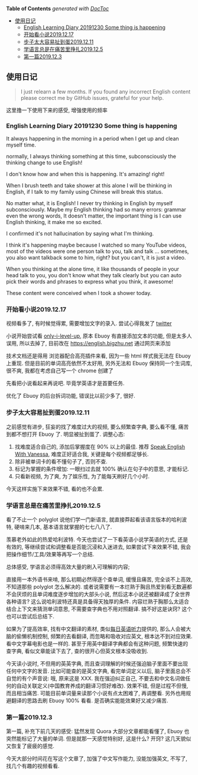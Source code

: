 <!-- START doctoc generated TOC please keep comment here to allow auto update -->
<!-- DON'T EDIT THIS SECTION, INSTEAD RE-RUN doctoc TO UPDATE -->
**Table of Contents**  *generated with [DocToc](https://github.com/thlorenz/doctoc)*

- [使用日记](#%E4%BD%BF%E7%94%A8%E6%97%A5%E8%AE%B0)
  - [English Learning Diary 20191230 Some thing is happening](#english-learning-diary-20191230-some-thing-is-happening)
  - [开始看小说2019.12.17](#%E5%BC%80%E5%A7%8B%E7%9C%8B%E5%B0%8F%E8%AF%B420191217)
  - [步子太大容易扯到蛋2019.12.11](#%E6%AD%A5%E5%AD%90%E5%A4%AA%E5%A4%A7%E5%AE%B9%E6%98%93%E6%89%AF%E5%88%B0%E8%9B%8B20191211)
  - [学语言总是在痛苦里挣扎2019.12.5](#%E5%AD%A6%E8%AF%AD%E8%A8%80%E6%80%BB%E6%98%AF%E5%9C%A8%E7%97%9B%E8%8B%A6%E9%87%8C%E6%8C%A3%E6%89%8E2019125)
  - [第一篇2019.12.3](#%E7%AC%AC%E4%B8%80%E7%AF%872019123)

<!-- END doctoc generated TOC please keep comment here to allow auto update -->

## 使用日记

>I just relearn a few months. If you found any incorrect English content please correct me by GitHub issues, grateful for your help.

这里撸一下使用下来的感受, 增强使用的频率

### English Learning Diary 20191230 Some thing is happening 

It always happening in the morning in a period when I get up and clean myself time. 

normally, I always thinking something at this time, subconsciously the thinking change to use English!

I don't know how and when this is happening. It's amazing! right!

When I brush teeth and take shower at this alone I will be thinking in English, if I talk to my family using Chinese will break this status. 

No matter what, it is English! I never try thinking in English by myself subconsciously. Maybe my English thinking had so many errors: grammar even the wrong words, It doesn't matter, the important thing is I can use English thinking, it make me so excited. 

I confirmed it's not hallucination by saying what I'm thinking. 

I think it's happening maybe because I watched so many YouTube videos, most of the videos were one person talk to you, talk and talk ... sometimes, you also want talkback some to him, right? but you can't, it is just a video. 

When you thinking at the alone time, it like thousands of people in your head talk to you, you don't know what they talk clearly but you can auto pick their words and phrases to express what you think, it awesome!

These content were conceived when I took a shower today.

### 开始看小说2019.12.17

视频看多了, 有时候觉得累, 需要增加文字的录入. 尝试心得我发了 [twitter](https://twitter.com/bigzhu/status/1205706529359286273)

小说开始尝试看 [only-i-level-up](https://wuxiaworld.site/novel/only-i-level-up/chapter-1), 原本 Ebuoy 有直接添加文本的功能, 但是太多人误用, 所以去掉了, 目前改在 https://english.bigzhu.net 通过网页来添加

技术文档还是得用 浏览器配合高亮插件来看, 因为一些 html 样式我无法在 Ebuoy 上重现. 但是目前的单词高亮依然不太好用, 另外无法和 Ebuoy 保持同一个生词库, 很不爽, 我都在考虑自己写一个 chrome 创建了

先看把小说看起来再说吧. 毕竟学英语才是首要任务.

优化了 Ebuoy 的后台拆词功能, 错误比以前少多了, 很好.

### 步子太大容易扯到蛋2019.12.11

之前感觉有进步, 狂妄的找了难度过大的视频, 要么频繁查字典, 要么看不懂, 痛苦到都不想打开 Ebuoy 了. 明显被扯到蛋了. 调整心态:

1. 找难度适合自己的, 添加后掌握度在 90% 以上的最佳. 推荐 [Speak English With Vanessa](https://www.youtube.com/user/theteachervanessa), 难度正好适合我, 关键是每个视频都足够长.
2. 除非被单词卡的看不懂句子了, 否则不查.
3. 标记为掌握的条件增加: 一眼扫过去就 100% 确认在句子中的意思, 才能标记.
4. 只看新视频, 为了爽, 为了娱乐性, 为了能每天刷好几个小时.

今天这样实施下来效果不错, 看的也不会累.

### 学语言总是在痛苦里挣扎2019.12.5

看了不止一个 polyglot 说他们学一门新语言, 就直接莽起看该语言版本的哈利波特, 硬啃来几本, 基本语言就掌握的七七八八了.

羡慕老外如此的热爱哈利波特. 今天也尝试了一下看英语小说学英语的方式, 还是有效的, 等继续尝试和调整看是否能沉浸和入迷进去, 如果尝试下来效果不错, 我会把操作细节/工具/效果等再写一个总结.

总体感受, 学语言必须得高效大量的刷入可理解的内容; 

直接用一本外语书来啃, 那么初期必然得逐个查单词, 缓慢且痛苦, 完全谈不上高效, 不知道那些 polyglot 怎么解决的. 或者说需要有一本烂熟于胸且热爱到看无数遍都不会厌烦的且单词难度逐步增加的大部头小说, 然后这本小说还被翻译成了全世界各种语言? 这么说哈利波特还真是具备得天独厚的条件. 内容烂熟于胸那么太适合结合上下文来猜测单词意思, 不需要查字典也不用对照翻译. 搞不好这是诀窍? 这个也可以尝试后总结下.

如果为了提高效率, 找有中文翻译的素材, 类似[每日英语听力](https://www.eudic.net/v4/en/app/ting)提供的, 那么人会被大脑的偷懒机制控制, 频繁的去看翻译, 而忽略和吸收对应英文, 根本达不到对应效果. 看中文字幕电影也是一样的. 甚至于用英中翻译字典都会有这种问题, 频繁快速的查字典, 看似文章能读下去了, 查的很开心但英文根本没吸收到. 

今天读小说时, 不但用的英英字典, 而且查词理解的时候还强迫脑子里面不要出现任何中文字的发音. 比如可能查的是英文字典, 看完单词定义以后, 脑子里面总会不自觉的有个声音说: 哦, 原来这是 XXX. 我在强迫纠正自己, 不要去和中文名词做任何的自动关联定义(中国教育养成的翻译习惯好难改). 效果不错, 但是过程不但慢, 而且相当痛苦. 可能目前单词量来读那个小说有点太困难了, 再调整看. 另外也用规避翻译的思路去刷 Ebuoy 100% 看看. 是否确实能能效果好又减少痛苦.

### 第一篇2019.12.3

第一篇, 补充下前几天的感受: 猛然发现 Quora 大部分文章都能看懂了, Ebuoy 也突然能标记了大量的单词. 但是就那一天感觉特别好, 这是什么? 开窍? 这几天貌似又恢复了疲疲的感觉.

今天大部分时间花在写这个文章了, 加强了中文写作能力, 没能加强英文, 不写了, 找几个有趣的视频看看.
